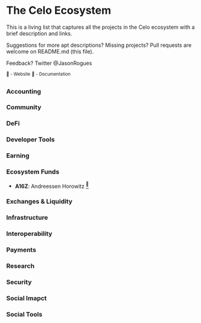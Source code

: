 # The Celo Ecosystem
This is a living list that captures all the projects in the Celo ecosystem with a brief description and links.

Suggestions for more apt descriptions? Missing projects? Pull requests are welcome on README.md (this file).

Feedback? Twitter @JasonRogues

<sup>:link: - Website</sup>
<sup>:page_facing_up: - Documentation</sup>


### Accounting

### Community

### DeFi

### Developer Tools

### Earning

### Ecosystem Funds
* **A16Z**: Andreessen Horowitz [<sup>:link:</sup>](https://a16z.com)

### Exchanges & Liquidity

### Infrastructure

### Interoperability

### Payments

### Research

### Security

### Social Imapct

### Social Tools

